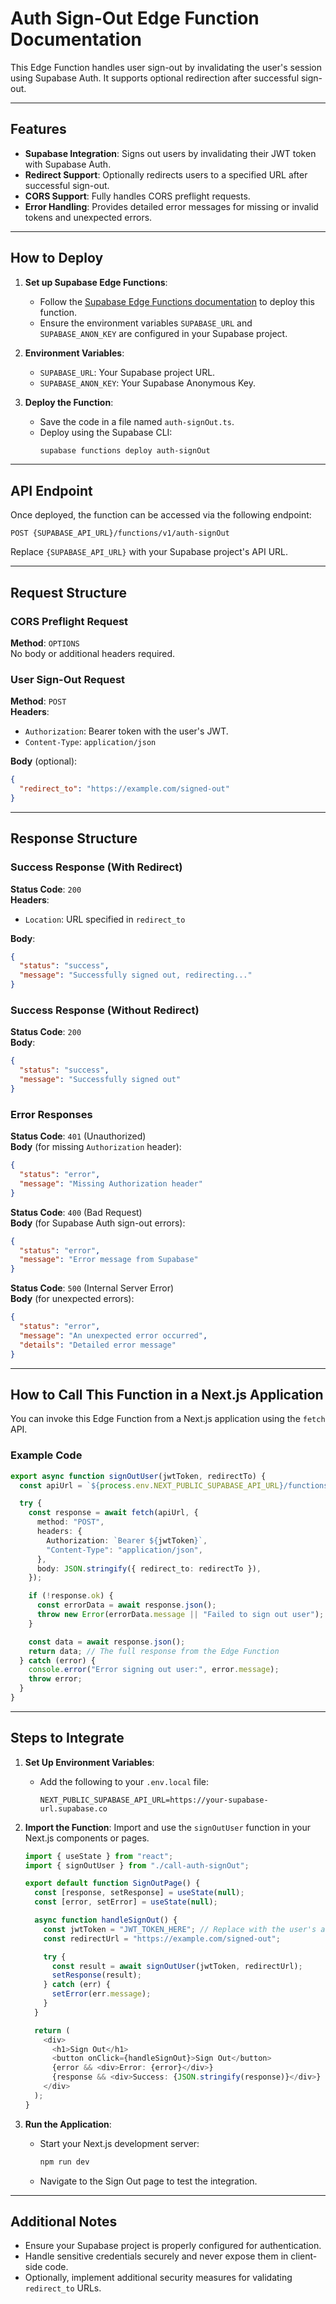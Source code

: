 # Auth Sign-Out Edge Function Documentation

This Edge Function handles user sign-out by invalidating the user's session using Supabase Auth. It supports optional redirection after successful sign-out.

---

## Features

- **Supabase Integration**: Signs out users by invalidating their JWT token with Supabase Auth.
- **Redirect Support**: Optionally redirects users to a specified URL after successful sign-out.
- **CORS Support**: Fully handles CORS preflight requests.
- **Error Handling**: Provides detailed error messages for missing or invalid tokens and unexpected errors.

---

## How to Deploy

1. **Set up Supabase Edge Functions**:
   - Follow the [Supabase Edge Functions documentation](https://supabase.com/docs/guides/functions) to deploy this function.
   - Ensure the environment variables `SUPABASE_URL` and `SUPABASE_ANON_KEY` are configured in your Supabase project.

2. **Environment Variables**:
   - `SUPABASE_URL`: Your Supabase project URL.
   - `SUPABASE_ANON_KEY`: Your Supabase Anonymous Key.

3. **Deploy the Function**:
   - Save the code in a file named `auth-signOut.ts`.
   - Deploy using the Supabase CLI:
     ```bash
     supabase functions deploy auth-signOut
     ```

---

## API Endpoint

Once deployed, the function can be accessed via the following endpoint:
```
POST {SUPABASE_API_URL}/functions/v1/auth-signOut
```

Replace `{SUPABASE_API_URL}` with your Supabase project's API URL.

---

## Request Structure

### CORS Preflight Request
**Method**: `OPTIONS`  
No body or additional headers required.

### User Sign-Out Request
**Method**: `POST`  
**Headers**:
- `Authorization`: Bearer token with the user's JWT.
- `Content-Type`: `application/json`

**Body** (optional):
```json
{
  "redirect_to": "https://example.com/signed-out"
}
```

---

## Response Structure

### Success Response (With Redirect)
**Status Code**: `200`  
**Headers**:
- `Location`: URL specified in `redirect_to`

**Body**:
```json
{
  "status": "success",
  "message": "Successfully signed out, redirecting..."
}
```

### Success Response (Without Redirect)
**Status Code**: `200`  
**Body**:
```json
{
  "status": "success",
  "message": "Successfully signed out"
}
```

### Error Responses

**Status Code**: `401` (Unauthorized)  
**Body** (for missing `Authorization` header):
```json
{
  "status": "error",
  "message": "Missing Authorization header"
}
```

**Status Code**: `400` (Bad Request)  
**Body** (for Supabase Auth sign-out errors):
```json
{
  "status": "error",
  "message": "Error message from Supabase"
}
```

**Status Code**: `500` (Internal Server Error)  
**Body** (for unexpected errors):
```json
{
  "status": "error",
  "message": "An unexpected error occurred",
  "details": "Detailed error message"
}
```

---

## How to Call This Function in a Next.js Application

You can invoke this Edge Function from a Next.js application using the `fetch` API.

### Example Code

```typescript name=call-auth-signOut.ts
export async function signOutUser(jwtToken, redirectTo) {
  const apiUrl = `${process.env.NEXT_PUBLIC_SUPABASE_API_URL}/functions/v1/auth-signOut`;

  try {
    const response = await fetch(apiUrl, {
      method: "POST",
      headers: {
        Authorization: `Bearer ${jwtToken}`,
        "Content-Type": "application/json",
      },
      body: JSON.stringify({ redirect_to: redirectTo }),
    });

    if (!response.ok) {
      const errorData = await response.json();
      throw new Error(errorData.message || "Failed to sign out user");
    }

    const data = await response.json();
    return data; // The full response from the Edge Function
  } catch (error) {
    console.error("Error signing out user:", error.message);
    throw error;
  }
}
```

---

## Steps to Integrate

1. **Set Up Environment Variables**:
   - Add the following to your `.env.local` file:
     ```env
     NEXT_PUBLIC_SUPABASE_API_URL=https://your-supabase-url.supabase.co
     ```

2. **Import the Function**:
   Import and use the `signOutUser` function in your Next.js components or pages.

   ```typescript name=SignOutPage.tsx
   import { useState } from "react";
   import { signOutUser } from "./call-auth-signOut";

   export default function SignOutPage() {
     const [response, setResponse] = useState(null);
     const [error, setError] = useState(null);

     async function handleSignOut() {
       const jwtToken = "JWT_TOKEN_HERE"; // Replace with the user's actual JWT token
       const redirectUrl = "https://example.com/signed-out";

       try {
         const result = await signOutUser(jwtToken, redirectUrl);
         setResponse(result);
       } catch (err) {
         setError(err.message);
       }
     }

     return (
       <div>
         <h1>Sign Out</h1>
         <button onClick={handleSignOut}>Sign Out</button>
         {error && <div>Error: {error}</div>}
         {response && <div>Success: {JSON.stringify(response)}</div>}
       </div>
     );
   }
   ```

3. **Run the Application**:
   - Start your Next.js development server:
     ```bash
     npm run dev
     ```

   - Navigate to the Sign Out page to test the integration.

---

## Additional Notes

- Ensure your Supabase project is properly configured for authentication.
- Handle sensitive credentials securely and never expose them in client-side code.
- Optionally, implement additional security measures for validating `redirect_to` URLs.
